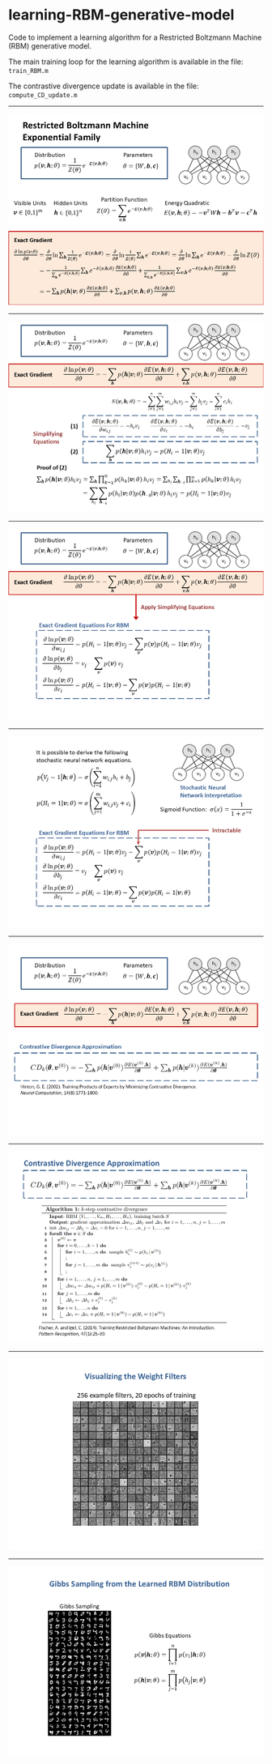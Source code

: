 # learning-RBM-generative-model

Code to implement a learning algorithm for a Restricted Boltzmann Machine (RBM) generative model.

The main training loop for the learning algorithm is available in the file: ``` train_RBM.m ```

The contrastive divergence update is available in the file: ``` compute_CD_update.m ```

***


![alt text](DEEP_RBMs_GITHUB_SLIDES_2025/Slide1.PNG)
***

![alt text](DEEP_RBMs_GITHUB_SLIDES_2025/Slide2.PNG)
***

![alt text](DEEP_RBMs_GITHUB_SLIDES_2025/Slide3.PNG)
***

![alt text](DEEP_RBMs_GITHUB_SLIDES_2025/Slide4.PNG)
***

![alt text](DEEP_RBMs_GITHUB_SLIDES_2025/Slide5.PNG)
***

![alt text](DEEP_RBMs_GITHUB_SLIDES_2025/Slide6.PNG)
***

![alt text](DEEP_RBMs_GITHUB_SLIDES_2025/Slide7.PNG)
***

![alt text](DEEP_RBMs_GITHUB_SLIDES_2025/Slide8.PNG)
